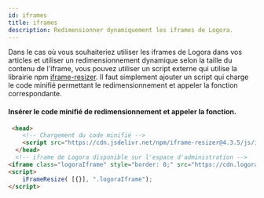 ```yaml
---
id: iframes
title: iframes
description: Redimensionner dynamiquement les iframes de Logora.
---
```


Dans le cas où vous souhaiteriez utiliser les iframes de Logora dans vos articles et utiliser un redimensionnement dynamique selon la taille du contenu de l'iframe, vous pouvez utiliser un script externe qui utilise la librairie npm [iframe-resizer](https://www.npmjs.com/package/iframe-resizer). Il faut simplement ajouter un script qui charge le code minifié permettant le redimensionnement et appeler la fonction correspondante.

#### Insérer le code minifié de redimensionnement et appeler la fonction.

```html
 <head>
    <!-- Chargement du code minifié -->
    <script src="https://cdn.jsdelivr.net/npm/iframe-resizer@4.3.5/js/iframeResizer.min.js"></script>
  </head>
  <!-- iframe de Logora disponible sur l'espace d'administration -->
<iframe class="logoraIframe" style="border: 0;" src="https://cdn.logora.com/embed.html?shortname=test&id=1111&resource=group" width="100%" height="285"></iframe>
<script>
    iFrameResize( [{}], ".logoraIframe");
</script>
```